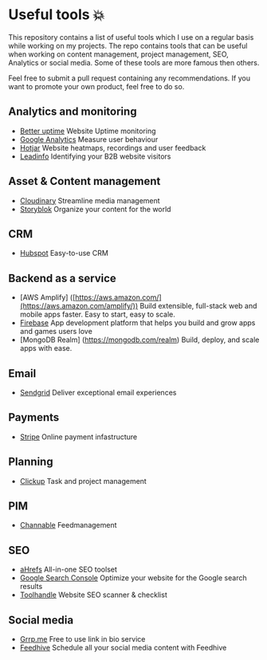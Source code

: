 # Useful tools 💥

This repository contains a list of useful tools which I use on a regular basis while working on my projects. The repo contains tools that can be useful when working on content management, project management, SEO, Analytics or social media. 
Some of these tools are more famous then others. 

Feel free to submit a pull request containing any recommendations.
If you want to promote your own product, feel free to do so.

## Analytics and monitoring
- [Better uptime](https://betteruptime.com) Website Uptime monitoring
- [Google Analytics](https://analytics.google.com) Measure user behaviour
- [Hotjar](https://www.hotjar.com) Website heatmaps, recordings and user feedback
- [Leadinfo](https://www.leadinfo.com/en/) Identifying your B2B website visitors


## Asset & Content management
- [Cloudinary](https://www.cloudinary.com) Streamline media management 
- [Storyblok](https://www.storyblok.com) Organize your content for the world

## CRM
- [Hubspot](https://www.hubspot.com) Easy-to-use CRM


## Backend as a service
- [AWS Amplify] ([https://aws.amazon.com/](https://aws.amazon.com/amplify/)) Build extensible, full-stack web and mobile apps faster. Easy to start, easy to scale.
- [Firebase](https://firebase.google.com)  App development platform that helps you build and grow apps and games users love
- [MongoDB Realm] (https://mongodb.com/realm) Build, deploy, and scale apps with ease.


## Email
- [Sendgrid](https://www.sendgrid.com) Deliver exceptional email experiences


## Payments
- [Stripe](https://www.stripe.com) Online payment infastructure


## Planning
- [Clickup](https://www.clickup.com) Task and project management


## PIM
- [Channable](https://www.channable.com/nl) Feedmanagement


## SEO
- [aHrefs](https://www.ahrefs.com) All-in-one SEO toolset
- [Google Search Console](https://search.google.com/search-console/) Optimize your website for the Google search results
- [Toolhandle](https://www.toolhandle.com) Website SEO scanner & checklist


## Social media
- [Grrp.me](https://www.grrp.me) Free to use link in bio service
- [Feedhive](https://www.feedhive.io) Schedule all your social media content with Feedhive


